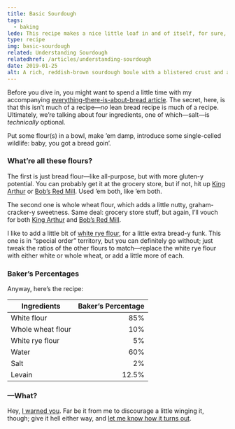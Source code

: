 ```yaml
---
title: Basic Sourdough
tags:
  - baking
lede: This recipe makes a nice little loaf in and of itself, for sure, but with a little remastering it can just as handily become a focaccia, sourdough baguettes, trap remix, whatever. The difference mostly comes down to the ratio of flours, amount of water, and number of airhorns you use.
type: recipe
img: basic-sourdough
related: Understanding Sourdough
relatedhref: /articles/understanding-sourdough
date: 2019-01-25
alt: A rich, reddish-brown sourdough boule with a blistered crust and a wide “grigne”—a slash down the center, split open by the bread rising in the oven.
---
```


Before you dive in, you might want to spend a little time with my accompanying [everything-there-is-about-bread article](/articles/understanding-sourdough). The secret, here, is that this isn’t much of a recipe—_no_ lean bread recipe is much of a recipe. Ultimately, we’re talking about four ingredients, one of which—salt—is _technically_ optional.

Put some flour(s) in a bowl, make ’em damp, introduce some single-celled wildlife: baby, you got a bread goin’.

### What’re all these flours?

The first is just bread flour—like all-purpose, but with more gluten-y potential. You can probably get it at the grocery store, but if not, hit up [King Arthur](https://www.kingarthurflour.com/shop/items/king-arthur-unbleached-bread-flour-5-lb) or [Bob’s Red Mill](https://www.bobsredmill.com/shop/flours-and-meals/artisan-bread-flour.html). Used ’em both, like ’em both.

The second one is whole wheat flour, which adds a little nutty, graham-cracker-y sweetness. Same deal: grocery store stuff, but again, I’ll vouch for both [King Arthur](https://www.kingarthurflour.com/shop/items/king-arthur-premium-100-whole-wheat-flour-5-lb) and [Bob’s Red Mill](https://www.bobsredmill.com/shop/flours-and-meals/whole-wheat-flour.html).

I like to add a little bit of [white rye flour](https://www.kingarthurflour.com/shop/items/white-rye-flour-3-lb), for a little extra bread-y funk. This one is in “special order” territory, but you can definitely go without; just tweak the ratios of the other flours to match—replace the white rye flour with either white or whole wheat, or add a little more of each.

### Baker’s Percentages

Anyway, here’s the recipe:

| Ingredients           | Baker’s Percentage |
| --------------------- | -----------------: | 
| White flour           |                85% |
| Whole wheat flour     |                10% |
| White rye flour       |                 5% |
| Water                 |                60% | 
| Salt                  |                 2% |
| Levain                |              12.5% |

### —What?

Hey, [I warned you](/articles/understanding-sourdough). Far be it from me to discourage a little winging it, though; give it hell either way, and [let me know how it turns out](https://twitter.com/wiltomakesfood).


